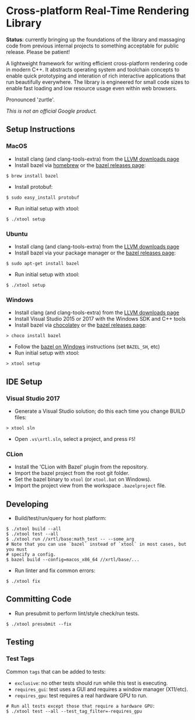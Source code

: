 Cross-platform Real-Time Rendering Library
==========================================

**Status**: currently bringing up the foundations of the library and massaging code from previous internal projects to something acceptable for public release. Please be patient!

A lightweight framework for writing efficient cross-platform rendering code in
modern C++. It abstracts operating system and toolchain concepts to enable quick
prototyping and interation of rich interactive applications that run beautifully
everywhere. The library is engineered for small code sizes to enable fast
loading and low resource usage even within web browsers.

Pronounced 'zurtle'.

*This is not an official Google product.*

## Setup Instructions

### MacOS

* Install clang (and clang-tools-extra) from the [LLVM downloads page](http://releases.llvm.org/download.html)
* Install bazel via [homebrew](https://brew.sh/) or the [bazel releases page](https://github.com/bazelbuild/bazel/releases):
```
$ brew install bazel
```
* Install protobuf:
```
$ sudo easy_install protobuf
```
* Run initial setup with xtool:
```
$ ./xtool setup
```

### Ubuntu

* Install clang (and clang-tools-extra) from the [LLVM downloads page](http://releases.llvm.org/download.html)
* Install bazel via your package manager or the [bazel releases page](https://github.com/bazelbuild/bazel/releases):
```
$ sudo apt-get install bazel
```
* Run initial setup with xtool:
```
$ ./xtool setup
```

### Windows

* Install clang (and clang-tools-extra) from the [LLVM downloads page](http://releases.llvm.org/download.html)
* Install Visual Studio 2015 or 2017 with the Windows SDK and C++ tools
* Install bazel via [chocolatey](https://chocolatey.org/) or the [bazel releases page](https://github.com/bazelbuild/bazel/releases):
```
> choco install bazel
```
* Follow the [bazel on Windows](https://bazel.build/versions/master/docs/windows.html) instructions (set `BAZEL_SH`, etc)
* Run initial setup with xtool:
```
> xtool setup
```

## IDE Setup

### Visual Studio 2017

* Generate a Visual Studio solution; do this each time you change BUILD files:
```
> xtool sln
```
* Open `.vs\xrtl.sln`, select a project, and press `F5`!

### CLion

* Install the 'CLion with Bazel' plugin from the repository.
* Import the bazel project from the root git folder.
* Set the bazel binary to `xtool` (or `xtool.bat` on Windows).
* Import the project view from the workspace `.bazelproject` file.

## Developing

* Build/test/run/query for host platform:
```
$ ./xtool build --all
$ ./xtool test --all
$ ./xtool run //xrtl/base:math_test -- --some_arg
# Note that you can use `bazel` instead of `xtool` in most cases, but you must
# specify a config.
$ bazel build --config=macos_x86_64 //xrtl/base/...
```

* Run linter and fix common errors:
```
$ ./xtool fix
```

## Committing Code

* Run presubmit to perform lint/style check/run tests.
```
$ ./xtool presubmit --fix
```

## Testing

### Test Tags

Common `tags` that can be added to tests:

* `exclusive`: no other tests should run while this test is executing.
* `requires_gui`: test uses a GUI and requires a window manager (X11/etc).
* `requires_gpu`: test requires a real hardware GPU to run.

```
# Run all tests except those that require a hardware GPU:
$ ./xtool test --all --test_tag_filter=-requires_gpu
```
